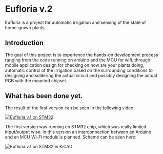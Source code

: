 # Eufloria v.2
Eufloria is a project for automatic irrigation and sensing of the state of home-grown plants.

## Introduction
The goal of this project is to experience the hands-on development process ranging from the code running on arduino and the MCU for wifi, through mobile application design for checking on how are your plants doing, automatic control of the irrigation based on the surrounding conditions to designing and soldering the actual circuit and possibly designing the actual PCB with the mounted chipset.

## What has been done yet.
The result of the first version can be seen in the following video: 

[![Eufloria v.1 on STM32](https://i.imgur.com/QEbxguM.png)](https://www.youtube.com/watch?v=mrgRaGwNv90 "Eufloria v.1 on STM32")

The first version was running on STM32 chip, which was really limited input/output wise. In this version an interconnection between an Arduino and an MCU Wi-Fi module is planned.
Scheme can be seen here:

![Eufloria v.1 on STM32 in KiCAD](https://i.imgur.com/grU0Chy.png)



